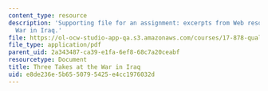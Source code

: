 ```yaml
---
content_type: resource
description: 'Supporting file for an assignment: excerpts from Web resources on the
  War in Iraq.'
file: https://ol-ocw-studio-app-qa.s3.amazonaws.com/courses/17-878-qualitative-research-design-and-methods-spring-2005/e8de236e5b6550795425e4cc1976032d_exercise_no_1.pdf
file_type: application/pdf
parent_uid: 2a343487-ca39-e1fa-6ef8-68c7a20ceabf
resourcetype: Document
title: Three Takes at the War in Iraq
uid: e8de236e-5b65-5079-5425-e4cc1976032d
---
```

